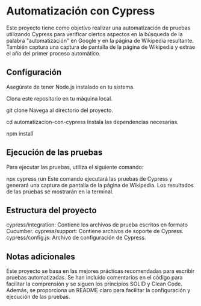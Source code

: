 # Automatización con Cypress
Este proyecto tiene como objetivo realizar una automatización de pruebas utilizando Cypress para verificar ciertos aspectos en la búsqueda de la palabra "automatización" en Google y en la página de Wikipedia resultante. También captura una captura de pantalla de la página de Wikipedia y extrae el año del primer proceso automático.

## Configuración
Asegúrate de tener Node.js instalado en tu sistema.

Clona este repositorio en tu máquina local.

git clone <URL del repositorio>
Navega al directorio del proyecto.

cd automatizacion-con-cypress
Instala las dependencias necesarias.

npm install

## Ejecución de las pruebas
Para ejecutar las pruebas, utiliza el siguiente comando:

npx cypress run
Este comando ejecutará las pruebas de Cypress y generará una captura de pantalla de la página de Wikipedia. Los resultados de las pruebas se mostrarán en la terminal.

## Estructura del proyecto
cypress/integration: Contiene los archivos de prueba escritos en formato Cucumber.
cypress/support: Contiene archivos de soporte de Cypress.
cypress/config.js: Archivo de configuración de Cypress.

## Notas adicionales
Este proyecto se basa en las mejores prácticas recomendadas para escribir pruebas automatizadas. Se han incluido comentarios en el código para facilitar la comprensión y se siguen los principios SOLID y Clean Code. Además, se proporciona un README claro para facilitar la configuración y ejecución de las pruebas.

